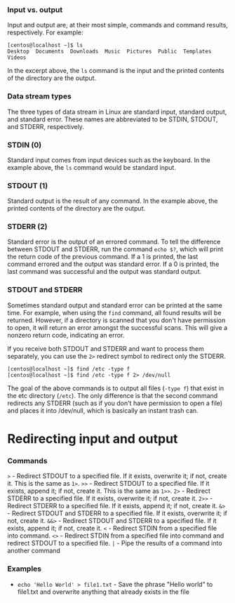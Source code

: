 ### Input vs. output
Input and output are, at their most simple, commands and command results, respectively. For example:
```
[centos@localhost ~]$ ls
Desktop  Documents  Downloads  Music  Pictures  Public  Templates  Videos
```
In the excerpt above, the `ls` command is the input and the printed contents of the directory are the output.

### Data stream types
The three types of data stream in Linux are standard input, standard output, and standard error. These names are abbreviated to be STDIN, STDOUT, and STDERR, respectively.

### STDIN (0)
Standard input comes from input devices such as the keyboard. In the example above, the `ls` command would be standard input.

### STDOUT (1)
Standard output is the result of any command. In the example above, the printed contents of the directory are the output.

### STDERR (2)
Standard error is the output of an errored command. To tell the difference between STDOUT and STDERR, run the command `echo $?`, which will print the return code of the previous command. If a 1 is printed, the last command errored and the output was standard error. If a 0 is printed, the last command was successful and the output was standard output.

### STDOUT and STDERR
Sometimes standard output and standard error can be printed at the same time. For example, when using the `find` command, all found results will be returned. However, if a directory is scanned that you don't have permission to open, it will return an error amongst the successful scans. This will give a nonzero return code, indicating an error.

If you receive both STDOUT and STDERR and want to process them separately, you can use the `2>` redirect symbol to redirect only the STDERR.
```
[centos@localhost ~]$ find /etc -type f
[centos@localhost ~]$ find /etc -type f 2> /dev/null
```
The goal of the above commands is to output all files (`-type f`) that exist in the etc directory (`/etc`). The only difference is that the second command redirects any STDERR (such as if you don't have permission to open a file) and places it into /dev/null, which is basically an instant trash can.

# Redirecting input and output
### Commands
`>` - Redirect STDOUT to a specified file. If it exists, overwrite it; if not, create it. This is the same as `1>`.
`>>` - Redirect STDOUT to a specified file. If it exists, append it; if not, create it. This is the same as `1>>`.
`2>` - Redirect STDERR to a specified file. If it exists, overwrite it; if not, create it.
`2>>` - Redirect STDERR to a specified file. If it exists, append it; if not, create it.
`&>` - Redirect STDOUT and STDERR to a specified file. If it exists, overwrite it; if not, create it.
`&&>` - Redirect STDOUT and STDERR to a specified file. If it exists, append it; if not, create it.
`<` - Redirect STDIN from a specified file into command.
`<>` - Redirect STDIN from a specified file into command and redirect STDOUT to a specified file.
`|` - Pipe the results of a command into another command

### Examples
- `echo 'Hello World' > file1.txt` - Save the phrase "Hello world" to file1.txt and overwrite anything that already exists in the file